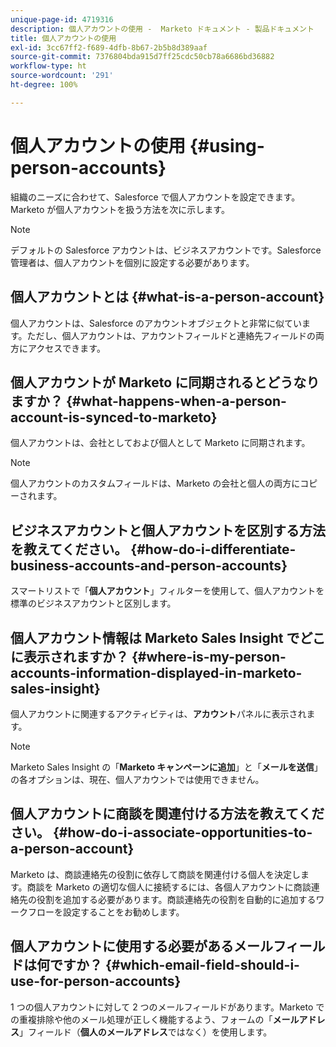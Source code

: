 ```yaml
---
unique-page-id: 4719316
description: 個人アカウントの使用 -  Marketo ドキュメント - 製品ドキュメント
title: 個人アカウントの使用
exl-id: 3cc67ff2-f689-4dfb-8b67-2b5b8d389aaf
source-git-commit: 7376804bda915d7ff25cdc50cb78a6686bd36882
workflow-type: ht
source-wordcount: '291'
ht-degree: 100%

---
```


# 個人アカウントの使用 {#using-person-accounts}

組織のニーズに合わせて、Salesforce で個人アカウントを設定できます。Marketo が個人アカウントを扱う方法を次に示します。

>[!NOTE]
>
>デフォルトの Salesforce アカウントは、ビジネスアカウントです。Salesforce 管理者は、個人アカウントを個別に設定する必要があります。

## 個人アカウントとは {#what-is-a-person-account}

個人アカウントは、Salesforce のアカウントオブジェクトと非常に似ています。ただし、個人アカウントは、アカウントフィールドと連絡先フィールドの両方にアクセスできます。

## 個人アカウントが Marketo に同期されるとどうなりますか？ {#what-happens-when-a-person-account-is-synced-to-marketo}

個人アカウントは、会社としておよび個人として Marketo に同期されます。

>[!NOTE]
>
>個人アカウントのカスタムフィールドは、Marketo の会社と個人の両方にコピーされます。

## ビジネスアカウントと個人アカウントを区別する方法を教えてください。 {#how-do-i-differentiate-business-accounts-and-person-accounts}

スマートリストで「**個人アカウント**」フィルターを使用して、個人アカウントを標準のビジネスアカウントと区別します。

## 個人アカウント情報は Marketo Sales Insight でどこに表示されますか？ {#where-is-my-person-accounts-information-displayed-in-marketo-sales-insight}

個人アカウントに関連するアクティビティは、**アカウント**&#x200B;パネルに表示されます。

>[!NOTE]
>
>Marketo Sales Insight の「**Marketo キャンペーンに追加**」と「**メールを送信**」の各オプションは、現在、個人アカウントでは使用できません。

## 個人アカウントに商談を関連付ける方法を教えてください。 {#how-do-i-associate-opportunities-to-a-person-account}

Marketo は、商談連絡先の役割に依存して商談を関連付ける個人を決定します。商談を Marketo の適切な個人に接続するには、各個人アカウントに商談連絡先の役割を追加する必要があります。商談連絡先の役割を自動的に追加するワークフローを設定することをお勧めします。

## 個人アカウントに使用する必要があるメールフィールドは何ですか？ {#which-email-field-should-i-use-for-person-accounts}

1 つの個人アカウントに対して 2 つのメールフィールドがあります。Marketo での重複排除や他のメール処理が正しく機能するよう、フォームの「**メールアドレス**」フィールド（**個人のメールアドレス**&#x200B;ではなく）を使用します。
